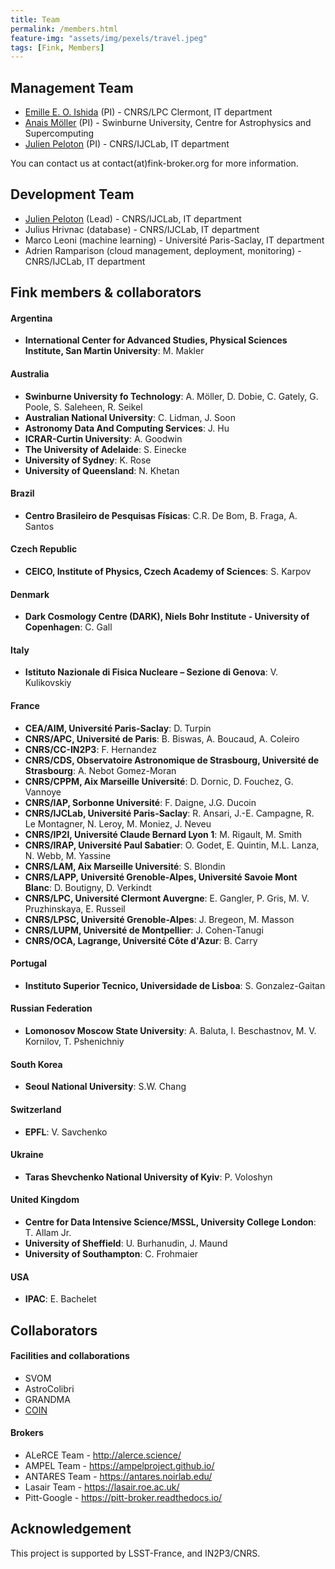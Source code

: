 ```yaml
---
title: Team
permalink: /members.html
feature-img: "assets/img/pexels/travel.jpeg"
tags: [Fink, Members]
---
```


## Management Team

- [Emille E. O. Ishida](https://www.emilleishida.com/) (PI) - CNRS/LPC Clermont, IT department
- [Anais Möller](http://anaismoller.github.io) (PI) - Swinburne University, Centre for Astrophysics and Supercomputing
- [Julien Peloton](https://github.com/JulienPeloton) (PI) - CNRS/IJCLab, IT department

You can contact us at contact(at)fink-broker.org for more information.

## Development Team

- [Julien Peloton](https://github.com/JulienPeloton) (Lead) - CNRS/IJCLab, IT department
- Julius Hrivnac (database) - CNRS/IJCLab, IT department
- Marco Leoni (machine learning) - Université Paris-Saclay, IT department
- Adrien Ramparison (cloud management, deployment, monitoring) - CNRS/IJCLab, IT department

## Fink members & collaborators

#### Argentina

* **International Center for Advanced Studies, Physical Sciences Institute, San Martin University**: M. Makler

#### Australia
* **Swinburne University fo Technology**: A. Möller, D. Dobie, C. Gately, G. Poole, S. Saleheen, R. Seikel
* **Australian National University**: C. Lidman, J. Soon
* **Astronomy Data And Computing Services**: J. Hu
* **ICRAR-Curtin University**: A. Goodwin
* **The University of Adelaide**: S. Einecke
* **University of Sydney**: K. Rose
* **University of Queensland**: N. Khetan

#### Brazil

* **Centro Brasileiro de Pesquisas Físicas**: C.R. De Bom, B. Fraga, A. Santos

#### Czech Republic

* **CEICO, Institute of Physics, Czech Academy of Sciences**: S. Karpov

#### Denmark

* **Dark Cosmology Centre (DARK), Niels Bohr Institute - University of Copenhagen**: C. Gall

#### Italy

* **Istituto Nazionale di Fisica Nucleare – Sezione di Genova**: V. Kulikovskiy

#### France

* **CEA/AIM, Université Paris-Saclay**: D. Turpin
* **CNRS/APC, Université de Paris**: B. Biswas, A. Boucaud, A. Coleiro
* **CNRS/CC-IN2P3**: F. Hernandez
* **CNRS/CDS, Observatoire Astronomique de Strasbourg, Université de Strasbourg**: A. Nebot Gomez-Moran
* **CNRS/CPPM, Aix Marseille Université**: D. Dornic, D. Fouchez, G. Vannoye
* **CNRS/IAP, Sorbonne Université**: F. Daigne, J.G. Ducoin
* **CNRS/IJCLab, Université Paris-Saclay**: R. Ansari, J.-E. Campagne, R. Le Montagner, N. Leroy, M. Moniez, J. Neveu
* **CNRS/IP2I, Université Claude Bernard Lyon 1**: M. Rigault, M. Smith
* **CNRS/IRAP, Université Paul Sabatier**: O. Godet, E. Quintin, M.L. Lanza, N. Webb, M. Yassine
* **CNRS/LAM, Aix Marseille Université**: S. Blondin
* **CNRS/LAPP, Université Grenoble-Alpes, Université Savoie Mont Blanc**: D. Boutigny, D. Verkindt
* **CNRS/LPC, Université Clermont Auvergne**: E. Gangler, P. Gris, M. V.  Pruzhinskaya, E. Russeil
* **CNRS/LPSC, Université Grenoble-Alpes**: J. Bregeon, M. Masson
* **CNRS/LUPM, Université de Montpellier**: J. Cohen-Tanugi
* **CNRS/OCA, Lagrange, Université Côte d'Azur**: B. Carry

#### Portugal

* **Instituto Superior Tecnico, Universidade de Lisboa**: S. Gonzalez-Gaitan

#### Russian Federation

* **Lomonosov Moscow State University**: A. Baluta, I. Beschastnov, M. V. Kornilov, T. Pshenichniy 

#### South Korea

* **Seoul National University**: S.W. Chang

#### Switzerland

* **EPFL**: V. Savchenko

#### Ukraine

* **Taras Shevchenko National University of Kyiv**: P. Voloshyn

#### United Kingdom

* **Centre for Data Intensive Science/MSSL, University College London**: T. Allam Jr.
* **University of Sheffield**: U. Burhanudin, J. Maund
* **University of Southampton**: C. Frohmaier

#### USA

* **IPAC**: E. Bachelet


## Collaborators

#### Facilities and collaborations

- SVOM
- AstroColibri
- GRANDMA
- [COIN](https://cosmostatistics-initiative.org/)

#### Brokers

- ALeRCE Team - http://alerce.science/
- AMPEL Team - https://ampelproject.github.io/
- ANTARES Team - https://antares.noirlab.edu/
- Lasair Team - https://lasair.roe.ac.uk/
- Pitt-Google - https://pitt-broker.readthedocs.io/

## Acknowledgement

This project is supported by LSST-France, and IN2P3/CNRS.
